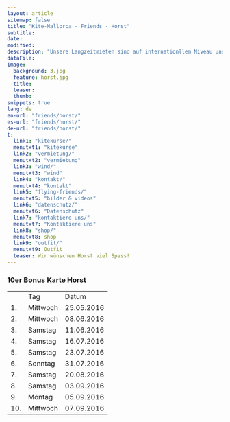 ```yaml
---
layout: article
sitemap: false
title: "Kite-Mallorca - Friends - Horst"
subtitle:
date:
modified:
description: "Unsere Langzeitmieten sind auf internationllem Niveau unschlagbar. "
dataFile:
image:
  background: 3.jpg
  feature: horst.jpg
  title:
  teaser:
  thumb:
snippets: true
lang: de
en-url: "friends/horst/"
es-url: "friends/horst/"
de-url: "friends/horst/"
t:
  link1: "kitekurse/"
  menutxt1: "kitekurse"
  link2: "vermietung/"
  menutxt2: "vermietung"
  link3: "wind/"
  menutxt3: "wind"
  link4: "kontakt/"
  menutxt4: "kontakt"
  link5: "flying-friends/"
  menutxt5: "bilder & videos"
  link6: "datenschutz/"
  menutxt6: "Datenschutz"
  link7: "kontaktiere-uns/"
  menutxt7: "Kontaktiere uns"
  link8: "shop/"
  menutxt8: shop
  link9: "outfit/"
  menutxt9: Outfit
  teaser: Wir wünschen Horst viel Spass!
---
```


### 10er Bonus Karte Horst

<table>
  <tr>
    <td></td>
    <td>Tag</td>
    <td>Datum</td>
  </tr>
  <tr>
    <td>1.</td>
    <td>Mittwoch</td>
    <td>25.05.2016</td>
  </tr>
  <tr>
    <td>2.</td>
    <td>Mittwoch</td>
    <td>08.06.2016</td>
  </tr>
  <tr>
    <td>3.</td>
    <td>Samstag</td>
    <td>11.06.2016</td>
  </tr>
  <tr>
    <td>4.</td>
    <td>Samstag</td>
    <td>16.07.2016</td>
  </tr>
  <tr>
    <td>5.</td>
    <td>Samstag</td>
    <td>23.07.2016</td>
  </tr>
  <tr>
    <td>6.</td>
    <td>Sonntag</td>
    <td>31.07.2016</td>
  </tr>
  <tr>
    <td>7.</td>
    <td>Samstag</td>
    <td>20.08.2016</td>
  </tr>
  <tr>
    <td>8.</td>
    <td>Samstag</td>
    <td>03.09.2016</td>
  </tr>
  <tr>
    <td>9.</td>
    <td>Montag</td>
    <td>05.09.2016</td>
  </tr>
  <tr>
    <td>10.</td>
    <td>Mittwoch</td>
    <td>07.09.2016</td>
  </tr>
</table>
